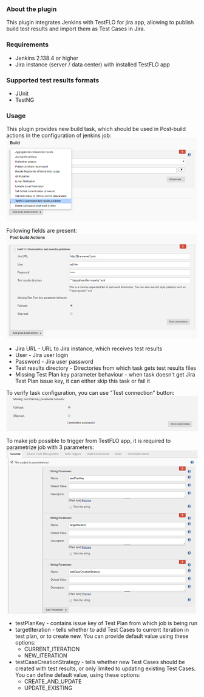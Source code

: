 ### About the plugin
This plugin integrates Jenkins with TestFLO for jira app, allowing to publish build test results and import them as Test Cases in Jira.

### Requirements
- Jenkins 2.138.4 or higher
- Jira instance (server / data center) with installed TestFLO app  

### Supported test results formats
- JUnit
- TestNG

### Usage
This plugin provides new build task, which should be used in Post-build actions in the configuration of jenkins job:
![](docs/images/post_build_action_select.png)

Following fields are present:
![](docs/images/task_configuration.png)

- Jira URL - URL to Jira instance, which receives test results
- User - Jira user login
- Password - Jira user password
- Test results directory - Directories from which task gets test results files
- Missing Test Plan key parameter behaviour - when task doesn't get Jira Test Plan issue key, it can either skip this task or fail it

To verify task configuration, you can use "Test connection" button: 
![](docs/images/connection_success.png)

To make job possible to trigger from TestFLO app, it is required to parametrize job with 3 parameters:
![](docs/images/job_parameters.png)
- testPlanKey - contains issue key of Test Plan from which job is being run
- targetIteration - tells whether to add Test Cases to current iteration in test plan, or to create new. You can provide default value using these options: 
    - CURRENT_ITERATION
    - NEW_ITERATION
- testCaseCreationStrategy - tells whether new Test Cases should be created with test results, or only limited to updating existing Test Cases. 
You can define default value, using these options: 
    - CREATE_AND_UPDATE
    - UPDATE_EXISTING